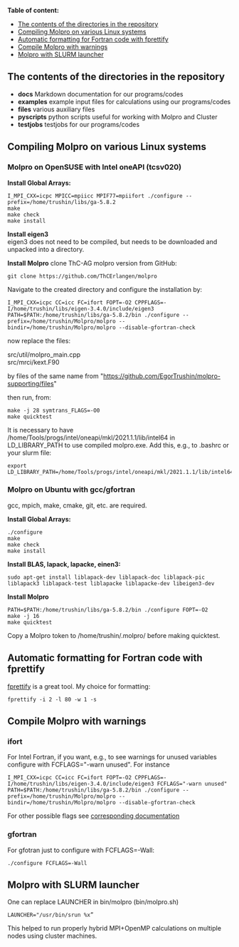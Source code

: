 **Table of content:**
- [The contents of the directories in the repository](#item_dirs)
- [Compiling Molpro on various Linux systems](#item_compile)
- [Automatic formatting for Fortran code with fprettify](#item_fprettify)
- [Compile Molpro with warnings](#item_warnings)
- [Molpro with SLURM launcher](#item_slurm)

<a id="item_dirs"></a>
## The contents of the directories in the repository
- **docs** Markdown documentation for our programs/codes
- **examples** example input files for calculations using our programs/codes
- **files** various auxiliary files
- **pyscripts** python scripts useful for working with Molpro and Cluster
- **testjobs** testjobs for our programs/codes

<a id="item_compile"></a>
## Compiling Molpro on various Linux systems

### Molpro on OpenSUSE with Intel oneAPI (tcsv020)
**Install Global Arrays:**
```
I_MPI_CXX=icpc MPICC=mpiicc MPIF77=mpiifort ./configure --prefix=/home/trushin/libs/ga-5.8.2
make
make check
make install
```

**Install eigen3**  
eigen3 does not need to be compiled, but needs to be downloaded and unpacked into a directory.

**Install Molpro**
clone ThC-AG molpro version from GitHub:

```
git clone https://github.com/ThCErlangen/molpro
```

Navigate to the created directory and configure the installation by:

```
I_MPI_CXX=icpc CC=icc FC=ifort FOPT=-O2 CPPFLAGS=-I/home/trushin/libs/eigen-3.4.0/include/eigen3 PATH=$PATH:/home/trushin/libs/ga-5.8.2/bin ./configure --prefix=/home/trushin/Molpro/molpro --bindir=/home/trushin/Molpro/molpro --disable-gfortran-check
```

now replace the files:

src/util/molpro_main.cpp  
src/mrci/kext.F90

by files of the same name from "https://github.com/EgorTrushin/molpro-supporting/files"

then run, from:

```
make -j 28 symtrans_FLAGS=-O0
make quicktest
```

It is necessary to have /home/Tools/progs/intel/oneapi/mkl/2021.1.1/lib/intel64 in LD_LIBRARY_PATH to use compiled molpro.exe. Add this, e.g., to .bashrc or your slurm file:

```
export LD_LIBRARY_PATH=/home/Tools/progs/intel/oneapi/mkl/2021.1.1/lib/intel64:$LD_LIBRARY_PATH
```

### Molpro on Ubuntu with gcc/gfortran
gcc, mpich, make, cmake, git, etc. are required.

**Install Global Arrays:**
```
./configure  
make
make check
make install
```
**Install BLAS, lapack, lapacke, einen3:**
```
sudo apt-get install liblapack-dev liblapack-doc liblapack-pic liblapack3 liblapack-test liblapacke liblapacke-dev libeigen3-dev
```
**Install Molpro**
```
PATH=$PATH:/home/trushin/libs/ga-5.8.2/bin ./configure FOPT=-O2
make -j 16
make quicktest
```
Copy a Molpro token to /home/trushin/.molpro/ before making quicktest.

<a id="item_fprettify"></a>
## Automatic formatting for Fortran code with fprettify
[fprettify](https://github.com/pseewald/fprettify) is a great tool. My choice for formatting:
```
fprettify -i 2 -l 80 -w 1 -s
```

<a id="item_warnings"></a>
## Compile Molpro with warnings
### ifort
For Intel Fortran, if you want, e.g., to see warnings for unused variables configure with FCFLAGS="-warn unused". For instance
```
I_MPI_CXX=icpc CC=icc FC=ifort FOPT=-O2 CPPFLAGS=-I/home/trushin/libs/eigen-3.4.0/include/eigen3 FCFLAGS="-warn unused" PATH=$PATH:/home/trushin/libs/ga-5.8.2/bin ./configure --prefix=/home/trushin/Molpro/molpro --bindir=/home/trushin/Molpro/molpro --disable-gfortran-check
```
For other possible flags see [corresponding documentation](https://www.intel.com/content/www/us/en/docs/fortran-compiler/developer-guide-reference/2023-0/warn.html)

### gfortran
For gfotran just to configure with FCFLAGS=-Wall:
```
./configure FCFLAGS=-Wall
```

<a id="item_slurm"></a>
## Molpro with SLURM launcher
One can replace LAUNCHER in bin/molpro (bin/molpro.sh)
```
LAUNCHER="/usr/bin/srun %x”
```
This helped to run properly hybrid MPI+OpenMP calculations on multiple nodes using cluster machines.
